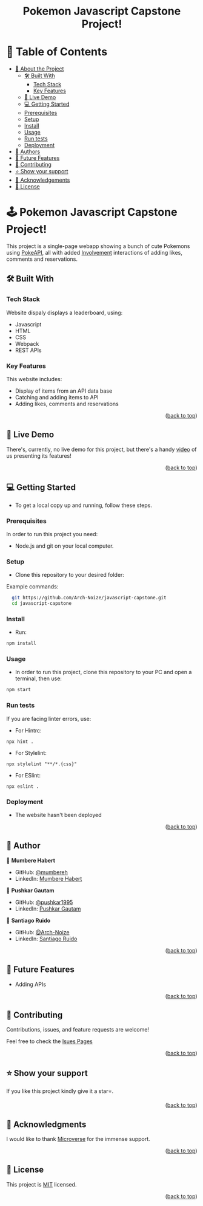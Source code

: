<a name="readme-top"></a>

<div align="center">
  <h1><b>Pokemon Javascript Capstone Project!</b></h1>
</div>

# 📗 Table of Contents

- [📖 About the Project](#about-project)
  - [🛠 Built With](#built-with)
    - [Tech Stack](#tech-stack)
    - [Key Features](#key-features)
  - [🚀 Live Demo](#live-demo)
  - [💻 Getting Started](#getting-started)
  - [Prerequisites](#prerequisites)
  - [Setup](#setup)
  - [Install](#install)
  - [Usage](#usage)
  - [Run tests](#run-tests)
  - [Deployment](#deployment)
- [👥 Authors](#authors)
- [🔭 Future Features](#future-features)
- [🤝 Contributing](#contributing)
- [⭐️ Show your support](#support)
- [🙏 Acknowledgements](#acknowledgements)
- [📝 License](#license)

<!-- PROJECT DESCRIPTION -->

# 🕹️ Pokemon Javascript Capstone Project! <a name="about-project"></a>

This project is a single-page webapp showing a bunch of cute Pokemons using [PokeAPI](https://pokeapi.co/docs/v2#pokemon-section), all with added [Involvement](https://microverse.notion.site/Involvement-API-869e60b5ad104603aa6db59e08150270) interactions of adding likes, comments and reservations.

## 🛠 Built With <a name="built-with"></a>

### Tech Stack <a name="tech-stack"></a>
Website dispaly displays a leaderboard, using:
- Javascript
- HTML
- CSS
- Webpack
- REST APIs

<!-- Features -->

### Key Features <a name="key-features"></a>
This website includes:
- Display of items from an API data base
- Catching and adding items to API
- Adding likes, comments and reservations

<p align="right">(<a href="#readme-top">back to top</a>)</p>

<!-- LIVE DEMO -->

## 🚀 Live Demo <a name="live-demo"></a>

There's, currently, no live demo for this project, but there's a handy [video](https://drive.google.com/file/d/1yGVayk_Fz7M98o6E2Q13-tKdk3f26tGo/view?usp=sharing) of us presenting its features!

<p align="right">(<a href="#readme-top">back to top</a>)</p>

<!-- GETTING STARTED -->

## 💻 Getting Started <a name="getting-started"></a>

- To get a local copy up and running, follow these steps.

### Prerequisites

In order to run this project you need:
- Node.js and git on your local computer.
 
### Setup

- Clone this repository to your desired folder:

Example commands:

```sh
  git https://github.com/Arch-Noize/javascript-capstone.git
  cd javascript-capstone
```

### Install

- Run:
```sh
npm install
```

### Usage

- In order to run this project, clone this repository to your PC and open a terminal, then use:
```sh
npm start
```

### Run tests

If you are facing linter errors, use:

- For Hintrc:

```
npx hint .
```

- For Stylelint:

```
npx stylelint "**/*.{css}"
```

- For ESlint:

```
npx eslint .
```

### Deployment

- The website hasn't been deployed

<p align="right">(<a href="#readme-top">back to top</a>)</p>

  <!-- AUTHORS -->

## 👥 Author <a name="authors"></a>
👤 **Mumbere Habert**

- GitHub: [@mumbereh](https://github.com/mumbereh)
- LinkedIn: [Mumbere Habert](https://www.linkedin.com/in/mumbere-habert-33898a255)

👤 **Pushkar Gautam**

- GitHub: [@pushkar1995](https://github.com/pushkar1995)
- LinkedIn: [Pushkar Gautam](https://www.linkedin.com/in/pushkar-gautam-94a385271/)

👤 **Santiago Ruido**

- GitHub: [@Arch-Noize](https://github.com/Arch-Noize)
- LinkedIn: [Santiago Ruido](https://www.linkedin.com/in/santiago-ruido-a1404880/)

<p align="right">(<a href="#readme-top">back to top</a>)</p>

## 🔭 Future Features <a name="future-features"></a>

- Adding APIs

<p align="right">(<a href="#readme-top">back to top</a>)</p>


<!-- CONTRIBUTING -->

## 🤝 Contributing <a name="contributing"></a>

Contributions, issues, and feature requests are welcome!

Feel free to check the [Isues Pages](https://github.com/Arch-Noize/javascript-capstone/issues)

<p align="right">(<a href="#readme-top">back to top</a>)</p>

<!-- SUPPORT -->

## ⭐️ Show your support <a name="support"></a>

If you like this project kindly give it a star⭐️.

<p align="right">(<a href="#readme-top">back to top</a>)</p>

<!-- ACKNOWLEDGEMENTS -->

## 🙏 Acknowledgments <a name="acknowledgements"></a>

I would like to thank [Microverse](https://github.com/microverseinc) for the immense support.

<p align="right">(<a href="#readme-top">back to top</a>)</p>

<!-- LICENSE -->

## 📝 License <a name="license"></a>

This project is [MIT](./LICENSE) licensed.

<p align="right">(<a href="#readme-top">back to top</a>)</p>
